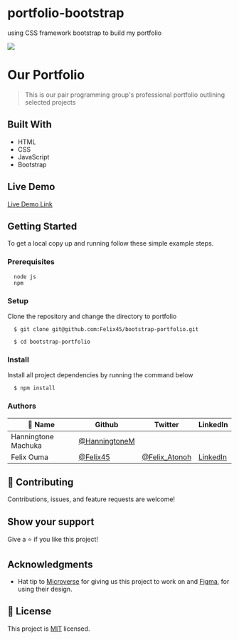# portfolio-bootstrap
using CSS framework bootstrap to build my portfolio

![](https://img.shields.io/badge/Microverse-blueviolet)

# Our Portfolio

> This is our pair programming group's professional portfolio outlining selected projects

## Built With

- HTML
- CSS
- JavaScript
- Bootstrap


## Live Demo

[Live Demo Link](https://hanningtonem.github.io/portfolio-bootstrap/)


## Getting Started

To get a local copy up and running follow these simple example steps.

### Prerequisites
```
  node js
  npm

```
### Setup
Clone the repository and change the directory to portfolio

``` 
  $ git clone git@github.com:Felix45/bootstrap-portfolio.git

  $ cd bootstrap-portfolio

```

### Install
Install all project dependencies by running the command below
 
``` 
  $ npm install
```

### Authors


| 👤 Name | Github | Twitter | LinkedIn |
|------|--------|---------|----------|
|Hanningtone Machuka|[@HanningtoneM](https://github.com/HanningtoneM)| | |
|Felix Ouma|[@Felix45](https://github.com/Felix45)|[@Felix_Atonoh](https://twitter.com/Felix_Atonoh)|[LinkedIn](https://www.linkedin.com/in/felix-ouma-639766b0/)|

## 🤝 Contributing

Contributions, issues, and feature requests are welcome!

## Show your support

Give a ⭐️ if you like this project!

## Acknowledgments

- Hat tip to [Microverse](https://bit.ly/MicroverseTN) for giving us this project to work on and [Figma](https://www.figma.com/file/l7SqJ3ZfkAKih9sFxvWSR4/Microverse-Student-Project-1), for using their design.

## 📝 License

This project is [MIT](https://github.com/git/git-scm.com/blob/main/MIT-LICENSE.txt) licensed.